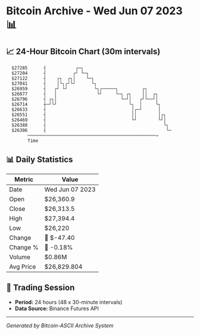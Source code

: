 # Bitcoin Archive - Wed Jun 07 2023 📊

## 📈 24-Hour Bitcoin Chart (30m intervals)

```
  $27285      ┤           ┌─┐                                  
  $27204      ┤          ┌┘ └─┐                                
  $27122      ┤    ┌┐  ┌┐│    └─┐                              
  $27041      ┤    │└┐┌┘└┘      └┐                             
  $26959      ┤   ┌┘ └┘          └┐┌─────┐         ┌┐          
  $26877      ┤   │               └┘     └─┐ ┌┐    ││  ┌┐      
  $26796      ┤ ┌┐│                        └─┘│   ┌┘└──┘│      
  $26714      ┼─┘└┘                           └┐  │     └┐     
  $26633      ┤                                │┌─┘      │     
  $26551      ┤                                ││        │┌┐   
  $26469      ┤                                └┘        └┘│   
  $26388      ┤                                            └┐  
  $26306      ┤                                             └─ 
        ────────────────────────────────────────────────→
        Time
```

## 📊 Daily Statistics

| Metric | Value |
|--------|-------|
| Date | Wed Jun 07 2023 |
| Open | $26,360.9 |
| Close | $26,313.5 |
| High | $27,394.4 |
| Low | $26,220 |
| Change | 🔴 $-47.40 |
| Change % | 🔴 -0.18% |
| Volume | $0.86M |
| Avg Price | $26,829.804 |

## 📅 Trading Session

- **Period:** 24 hours (48 x 30-minute intervals)
- **Data Source:** Binance Futures API

---
*Generated by Bitcoin-ASCII Archive System*
